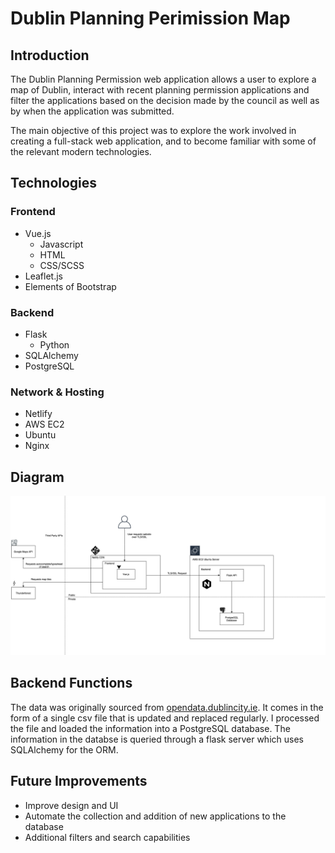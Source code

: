 # Dublin Planning Perimission Map

## Introduction

The Dublin Planning Permission web application allows a user to explore a map of Dublin,
interact with recent planning permission applications and filter
the applications based on the decision made by the council as well as 
by when the application was submitted.

The main objective of this project was to explore the work involved in creating a full-stack web application, 
and to become familiar with some of the relevant modern technologies.


## Technologies

### Frontend
- Vue.js
    - Javascript
    - HTML
    - CSS/SCSS
- Leaflet.js
- Elements of Bootstrap

### Backend
- Flask
    - Python
- SQLAlchemy
- PostgreSQL

### Network & Hosting
- Netlify
- AWS EC2
- Ubuntu
- Nginx 


## Diagram

![Flow Chart](./docs/flowchart_white.png)

## Backend Functions
The data was originally sourced from [opendata.dublincity.ie](https://opendata.dublincity.ie/PandDOpenData/).
It comes in the form of a single csv file that is updated and replaced regularly.
I processed the file and loaded the information into a PostgreSQL database. 
The information in the databse is queried through a flask server which uses SQLAlchemy for the ORM.



## Future Improvements

- Improve design and UI
- Automate the collection and addition of new applications to the database
- Additional filters and search capabilities 
